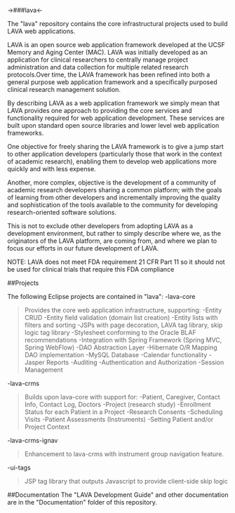 ->###lava<-

The "lava" repository contains the core infrastructural projects used to build LAVA web applications. 

LAVA is an open source web application framework developed at the UCSF Memory and Aging Center (MAC).  LAVA was initially developed as an application for clinical researchers to centrally manage project administration and data collection for multiple related research protocols.Over time, the LAVA framework has been refined into both a general purpose web application framework and a specifically purposed clinical research management solution.   

By describing LAVA as a web application framework we simply mean that LAVA provides one approach to providing the core services and functionality required for web application development.  These services are built upon standard open source libraries and lower level web application frameworks.

One objective for freely sharing the LAVA framework is to give a jump start to other application developers (particularly those that work in the context of academic research), enabling them to develop web applications more quickly and with less expense.   

Another, more complex, objective is the development of a community of academic research developers sharing a common platform; with the goals of learning from other developers  and incrementally improving the quality and sophistication of the tools available to the community for developing research-oriented software solutions.

This is not to exclude other developers from adopting LAVA as a development environment, but rather to simply describe where we, as the originators of the LAVA platform, are coming from, and where we plan to focus our efforts in our future development of LAVA. 

NOTE: LAVA does not meet FDA requirement 21 CFR Part 11 so it should not be used for clinical trials that require this FDA compliance



##Projects

The following Eclipse projects are contained in "lava":
-lava-core
> Provides the core web application infrastructure, supporting:
    -Entity CRUD
    -Entity field validation (domain list creation)
    -Entity lists with filters and sorting
    -JSPs with page decoration, LAVA tag library, skip logic tag library
    -Stylesheet conforming to the Oracle BLAF recommendations
    -Integration with Spring Framework (Spring MVC, Spring WebFlow)
    -DAO Abstraction Layer
    -Hibernate O/R Mapping DAO implementation
    -MySQL Database
    -Calendar functionality
    -Jasper Reports
    -Auditing
    -Authentication and Authorization
    -Session Management
    
-lava-crms
> Builds upon lava-core with support for:
    -Patient, Caregiver, Contact Info, Contact Log, Doctors
    -Project (research study)
    -Enrollment Status for each Patient in a Project
    -Research Consents
    -Scheduling Visits
    -Patient Assessments (Instruments)
    -Setting Patient and/or Project Context
    
-lava-crms-ignav
> Enhancement to lava-crms with instrument group navigation feature.

-ui-tags
> JSP tag library that outputs Javascript to provide client-side skip logic


##Documentation
The "LAVA Development Guide" and other documentation are in the "Documentation" folder of this repository.



    
    
    
